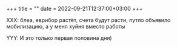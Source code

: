 +++
title = ""
date = 2022-09-21T12:37:00+03:00
+++

XXX: блеа, еврибор растёт, счета будут расти, путло объявило мобилизацию, а у меня хуйня вместо работы

YYY: И это только первая половина дня)


